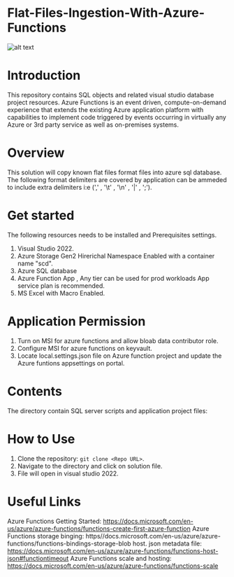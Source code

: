 # Flat-Files-Ingestion-With-Azure-Functions

![alt text](https://github.com/datalonewarrior/Flat-Files-Ingestion-With-Azure-Functions/blob/master/Az_Function_Event_Driven.png?raw=true)

# Introduction
This repository contains SQL objects and related visual studio database project resources.
Azure Functions is an event driven, compute-on-demand experience that extends the existing Azure application platform with capabilities to implement code triggered by events occurring in virtually any Azure or 3rd party service as well as on-premises systems. 

# Overview
This solution will copy known flat files format files into azure sql database. The following format delimiters are covered by application can be ammeded to include extra delimiters i:e (',' , '\t' , '\n' , '|' , ';').

# Get started
The following resources needs to be installed and Prerequisites settings.

1.	Visual Studio 2022.
2.	Azure Storage Gen2 Hirerichal Namespace Enabled with a container name "scd".
3.  Azure SQL database
4.  Azure Function App , Any tier can be used for prod workloads App service plan is recommended.
5.  MS Excel with Macro Enabled.

# Application Permission
1.	Turn on MSI for azure functions and allow bloab data contributor role.
2.	Configure MSI for azure functions on keyvault.
3.	Locate local.settings.json file on Azure function project and update the Azure funtions appsettings on portal.

# Contents
The directory contain SQL server scripts and application project files:


# How to Use
1.	Clone the repository: `git clone <Repo URL>`.
2. Navigate to the directory and click on solution file.
3. File will open in visual studio 2022.

#  Useful Links 
 Azure Functions Getting Started: https://docs.microsoft.com/en-us/azure/azure-functions/functions-create-first-azure-function
 Azure Functions storage binging: https//docs.microsoft.com/en-us/azure/azure-functions/functions-bindings-storage-blob
 host. json metadata file: https://docs.microsoft.com/en-us/azure/azure-functions/functions-host-json#functiontimeout
 Azure Functions scale and hosting: https://docs.microsoft.com/en-us/azure/azure-functions/functions-scale
 

